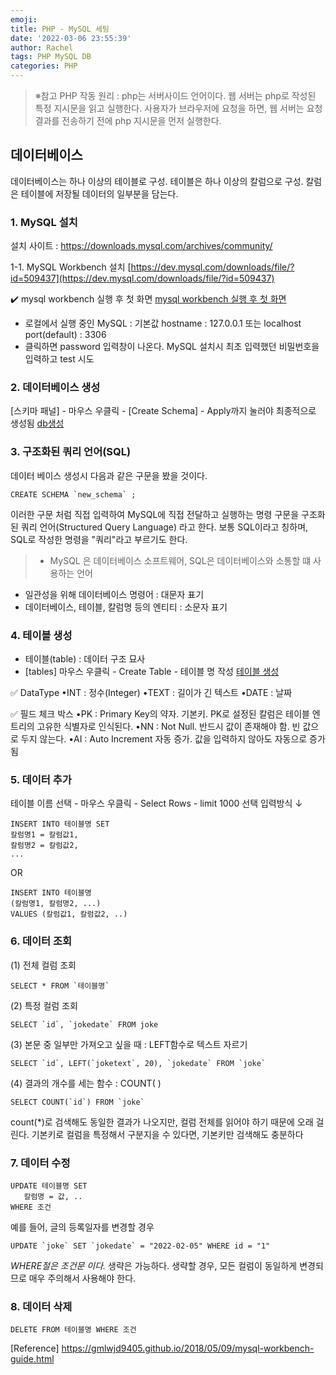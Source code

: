 ```yaml
---
emoji:
title: PHP - MySQL 세팅
date: '2022-03-06 23:55:39'
author: Rachel
tags: PHP MySQL DB
categories: PHP
---
```


> ※참고
> PHP 작동 원리 : php는 서버사이드 언어이다. 웹 서버는 php로 작성된 특정 지시문을 읽고 실행한다.
> 사용자가 브라우저에 요청을 하면, 웹 서버는 요청 결과를 전송하기 전에 php 지시문을 먼저 실행한다.

## 데이터베이스

데이터베이스는 하나 이상의 테이블로 구성. 테이블은 하나 이상의 칼럼으로 구성. 칼럼은 테이블에 저장될 데이터의 일부분을 담는다.

### 1. MySQL 설치

설치 사이트 : https://downloads.mysql.com/archives/community/

1-1. MySQL Workbench 설치
[https://dev.mysql.com/downloads/file/?id=509437](https://dev.mysql.com/downloads/file/?id=509437)

✔️ mysql workbench 실행 후 첫 화면
[mysql workbench 실행 후 첫 화면](https://postfiles.pstatic.net/MjAyMjAzMDVfMTMx/MDAxNjQ2NDUyODU0MTQ1.-GkVnyU1XR1ktU84VEr1q_IgwuvrOQxkLOes_IjGeYsg.lX_IqZscUJQnu88ML_YqYGsRe2Fos_oGcWlZbPnzVF4g.PNG.bori9791/Screen_Shot_2022-03-05_at_1.00.50_PM.png?type=w966)

- 로컬에서 실행 중인 MySQL : 기본값
  hostname : 127.0.0.1 또는 localhost
  port(default) : 3306
- 클릭하면 password 입력창이 나온다. MySQL 설치시 최초 입력했던 비밀번호을 입력하고 test 시도

### 2. 데이터베이스 생성

[스키마 패널] - 마우스 우클릭 - [Create Schema] - Apply까지 눌러야 최종적으로 생성됨
[db생성](https://postfiles.pstatic.net/MjAyMjAzMDVfMjY0/MDAxNjQ2NDU0NDEyODEy.sTirie-txxRPcNS-1D6QqX7wphOca3eO7D5CGX4ioBYg.IGHq6EQ_sB8DRzowlrO3FIo6W6mCGuE_ol1b-st4z-Mg.PNG.bori9791/Screen_Shot_2022-03-05_at_1.26.45_PM.png?type=w966)

### 3. 구조화된 쿼리 언어(SQL)

데이터 베이스 생성시 다음과 같은 구문을 봤을 것이다.

```
CREATE SCHEMA `new_schema` ;
```

이러한 구문 처럼 직접 입력하여 MySQL에 직접 전달하고 실행하는 명령 구문을 구조화된 쿼리 언어(Structured Query Language) 라고 한다.
보통 SQL이라고 칭하며, SQL로 작성한 명령을 "쿼리"라고 부르기도 한다.

> - MySQL 은 데이터베이스 소프트웨어, SQL은 데이터베이스와 소통할 떄 사용하는 언어

- 일관성을 위해 데이터베이스 명령어 : 대문자 표기
- 데이터베이스, 테이블, 칼럼명 등의 엔티티 : 소문자 표기

### 4. 테이블 생성

- 테이블(table) : 데이터 구조 묘사
- [tables] 마우스 우클릭 - Create Table - 테이블 명 작성
  [테이블 생성](https://postfiles.pstatic.net/MjAyMjAzMDZfMjA3/MDAxNjQ2NTYyOTkxNDc0.rniINOaFDZOy5Muk7jIXTT10zTT8_Kk5Vf6B8fEiPyYg.cweVAqssjZQsA2j5aclaMSNSW9Nb4CqXg58IkgNSrysg.PNG.bori9791/Screen_Shot_2022-03-06_at_7.36.25_PM.png?type=w966)

✅ DataType
•INT : 정수(Integer)
•TEXT : 길이가 긴 텍스트
•DATE : 날짜

✅ 필드 체크 박스
•PK : Primary Key의 약자. 기본키. PK로 설정된 칼럼은 테이블 엔트리의 고유한 식별자로 인식된다.
•NN : Not Null. 반드시 값이 존재해야 함. 빈 값으로 두지 않는다.
•AI : Auto Increment 자동 증가. 값을 입력하지 않아도 자동으로 증가됨

### 5. 데이터 추가

테이블 이름 선택 - 마우스 우클릭 - Select Rows - limit 1000 선택
[](https://postfiles.pstatic.net/MjAyMjAzMDZfMjYy/MDAxNjQ2NTY1NzI1NzUz.mGHJNnHJEkOkC9AEgN49fFW49tacH5o2aoaA-ksTXXYg.FeX21HiJ8F6HdQ5N3tOIwtXc02MEHN_v1LrObt6BAmAg.PNG.bori9791/Screen_Shot_2022-03-06_at_8.18.54_PM.png?type=w966)
입력방식 ↓

```
INSERT INTO 테이블명 SET
칼럼명1 = 칼럼값1,
칼럼명2 = 칼럼값2,
...
```

OR

```
INSERT INTO 테이블명
(칼럼명1, 칼럼명2, ...)
VALUES (칼럼값1, 칼럼값2, ..)
```

### 6. 데이터 조회

(1) 전체 컬럼 조회

```
SELECT * FROM `테이블명`
```

(2) 특정 컬럼 조회

```
SELECT `id`, `jokedate` FROM joke
```

(3) 본문 중 일부만 가져오고 싶을 때 : LEFT함수로 텍스트 자르기

```
SELECT `id`, LEFT(`joketext`, 20), `jokedate` FROM `joke`
```

(4) 결과의 개수를 세는 함수 : COUNT( )

```
SELECT COUNT(`id`) FROM `joke`
```

count(\*)로 검색해도 동일한 결과가 나오지만, 컬럼 전체를 읽어야 하기 때문에 오래 걸린다. 기본키로 컬럼을 특정해서 구분지을 수 있다면, 기본키만 검색해도 충분하다

### 7. 데이터 수정

```
UPDATE 테이블명 SET
   칼럼명 = 값, ..
WHERE 조건
```

예를 들어, 글의 등록일자를 변경할 경우

```
UPDATE `joke` SET `jokedate` = "2022-02-05" WHERE id = "1"
```

_WHERE절은 조건문 이다._
생략은 가능하다. 생략할 경우, 모든 컬럼이 동일하게 변경되므로 매우 주의해서 사용해야 한다.

### 8. 데이터 삭제

```
DELETE FROM 테이블명 WHERE 조건
```

[Reference]
https://gmlwjd9405.github.io/2018/05/09/mysql-workbench-guide.html
